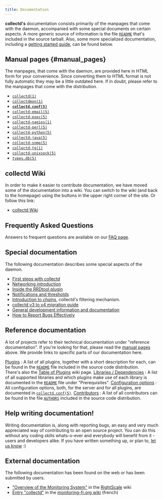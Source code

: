 ```yaml
---
title: Documentation
---
```


**collectd's** documentation consists primarily of the manpages that come with the daemon, accompanied with some special
documents on certain aspects. A more generic source of information is the file
[`README`](https://github.com/collectd/collectd/blob/main/README.md) that's included in the source tarball. Also, some
more specialized documentation, including a [getting started guide](/wiki/index.php/First_steps), can be found below.

## Manual pages {#manual_pages}

The manpages, that come with the daemon, are provided here in HTML form for your convenience. Since converting them to
HTML format is not fully automatic they may be a little outdated here. If in doubt, please refer to the manpages that
come with the distribution.

*   [`collectd(1)`](/documentation/manpages/collectd.html)
*   [`collectdmon(1)`](/documentation/manpages/collectdmon.html)
*   **[`collectd.conf(5)`](/documentation/manpages/collectd.conf.html)**
*   [`collectd-email(5)`](/documentation/manpages/collectd-email.html)
*   [`collectd-exec(5)`](/documentation/manpages/collectd-exec.html)
*   [`collectd-nagios(1)`](/documentation/manpages/collectd-nagios.html)
*   [`collectd-perl(5)`](/documentation/manpages/collectd-perl.html)
*   [`collectd-python(5)`](/documentation/manpages/collectd-python.html)
*   [`collectd-java(5)`](/documentation/manpages/collectd-java.html)
*   [`collectd-snmp(5)`](/documentation/manpages/collectd-snmp.html)
*   [`collectd-tg(1)`](/documentation/manpages/collectd-tg.html)
*   [`collectd-unixsock(5)`](/documentation/manpages/collectd-unixsock.html)
*   [`types.db(5)`](/documentation/manpages/types.db.html)

## collectd Wiki

In order to make it easier to contribute documentation, we have moved some of the documentation into a
wiki. You can switch to the wiki (and back to the homepage) using the buttons in the upper right corner of
the site. Or follow this link:

*   [collectd Wiki](https://collectd.org/wiki/)

## Frequently Asked Questions

Answers to frequent questions are available on our [FAQ page](faq.html).

## Special documentation

The following documentation describes some special aspects of the daemon.

*   [First steps with collectd](/wiki/index.php/First_steps)
*   [Networking introduction](/wiki/index.php/Networking_introduction)
*   [Inside the RRDtool plugin](/wiki/index.php/Inside_the_RRDtool_plugin)
*   [Notifications and thresholds](/wiki/index.php/Notifications_and_thresholds)
*   [Introduction to <em>chains</em>](/wiki/index.php/Chains), <span class="collectd">collectd</span>'s filtering mechanism.
*   [collectd v3 to v4 migration guide](/wiki/index.php/V3_to_v4_migration_guide)
*   [General development information and documentation](dev-info.shtml)
*   [How to Report Bugs Effectively](http://www.chiark.greenend.org.uk/~sgtatham/bugs.html)

## Reference documentation

A lot of projects refer to their technical documentation under &quot;reference documentation&quot;. If
you're looking for that, please read the [manual pages](#manual_pages) above. We provide links
to specific parts of our documentation here.

[Plugins](http://git.verplant.org/?p=collectd.git;a=blob;hb=master;f=README)
:   A list of all plugins, together with a short description for each, can be found in the
    [`README`](http://git.verplant.org/?p=collectd.git;a=blob;hb=master;f=README)
    file included in the source code distribution.<br />
    There's also the [Table of Plugins](/wiki/index.php/Table_of_Plugins) wiki page.
[Libraries / Dependencies](http://git.verplant.org/?p=collectd.git;a=blob;hb=master;f=README)
:   A list of all supported libraries and which plugins make use of each library is documented in the
    [`README`](http://git.verplant.org/?p=collectd.git;a=blob;hb=master;f=README) file under
    &quot;Prerequisites&quot;.
[Configuration options](/documentation/manpages/collectd.conf.html)
:   All configuration options, both, for the server and for all plugins, are documented in
    [`collectd.conf(5)`](/documentation/manpages/collectd.conf.html).
[Contributors](http://git.verplant.org/?p=collectd.git;a=blob;hb=master;f=AUTHORS)
:   A list of all contributors can be found in the file
    [`AUTHORS`](http://git.verplant.org/?p=collectd.git;a=blob;hb=master;f=AUTHORS)
    included in the source code distribution.

## Help writing documentation!

Writing documentation is, along with reporting bugs, an easy and very much appreciated way of
contributing to an open source project. You can do this without any coding skills whats-o-ever and
everybody will benefit from it&nbsp;- users and developers alike. If you have written something up, or
plan to, [let us know](/contact.shtml)&nbsp;:)

## External documentation

The following documentation has been found on the web or has been submitted by users.

*   [&quot;Overview of the Monitoring System&quot;](http://wiki.rightscale.com/2._References/01-RightScale/01-RightScale_Dashboard/04-General_Topics/Monitoring_System)
    in the [RightScale](http://www.rightscale.com/) wiki
*   [Entry &quot;collectd&quot;](http://wiki.monitoring-fr.org/nagios/integration/collectd)
    in the [monitoring-fr.org wiki](http://wiki.monitoring-fr.org/) (french)

<!-- vim: set sw=2 sts=2 ts=8 et tw=120 : -->
